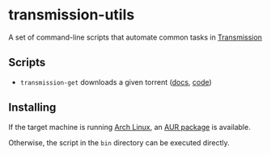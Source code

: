 # transmission-utils
A set of command-line scripts that automate common tasks in
[Transmission](https://www.transmissionbt.com)

## Scripts
* `transmission-get` downloads a given torrent
  ([docs](doc/transmission-get.md), [code](bin/transmission-get)) 

## Installing
If the target machine is running [Arch Linux](https://www.archlinux.org/),
an [AUR package](https://aur.archlinux.org/packages/transmission-utils/) is
available.

Otherwise, the script in the `bin` directory can be executed directly.
